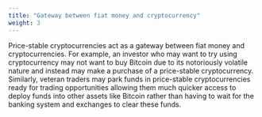 ```yaml
---
title: "Gateway between fiat money and cryptocurrency"
weight: 3
---
```

Price-stable cryptocurrencies act as a gateway between fiat money and cryptocurrencies. For example, an investor who may want to try using cryptocurrency may not want to buy Bitcoin due to its notoriously volatile nature and instead may make a purchase of a price-stable cryptocurrency. Similarly, veteran traders may park funds in price-stable cryptocurrencies ready for trading opportunities allowing them much quicker access to deploy funds into other assets like Bitcoin rather than having to wait for the banking system and exchanges to clear these funds.
